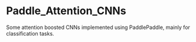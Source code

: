 # Paddle_Attention_CNNs
Some attention boosted CNNs implemented using PaddlePaddle, mainly for classification tasks.
